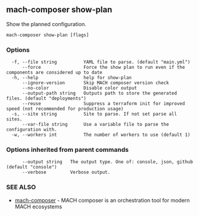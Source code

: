 ## mach-composer show-plan

Show the planned configuration.

```
mach-composer show-plan [flags]
```

### Options

```
  -f, --file string          YAML file to parse. (default "main.yml")
      --force                Force the show plan to run even if the components are considered up to date
  -h, --help                 help for show-plan
      --ignore-version       Skip MACH composer version check
      --no-color             Disable color output
      --output-path string   Outputs path to store the generated files. (default "deployments")
      --reuse                Suppress a terraform init for improved speed (not recommended for production usage)
  -s, --site string          Site to parse. If not set parse all sites.
      --var-file string      Use a variable file to parse the configuration with.
  -w, --workers int          The number of workers to use (default 1)
```

### Options inherited from parent commands

```
      --output string   The output type. One of: console, json, github (default "console")
      --verbose         Verbose output.
```

### SEE ALSO

* [mach-composer](mach-composer.md)	 - MACH composer is an orchestration tool for modern MACH ecosystems

